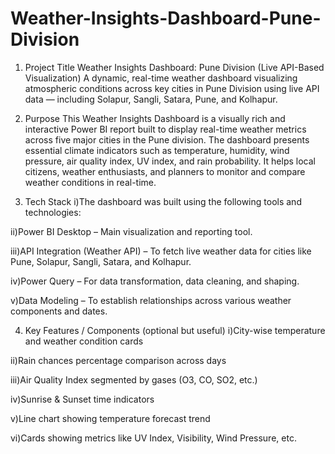 # Weather-Insights-Dashboard-Pune-Division

 1. Project Title 
Weather Insights Dashboard: Pune Division (Live API-Based Visualization)
A dynamic, real-time weather dashboard visualizing atmospheric conditions across key cities in Pune Division using live API data — including Solapur, Sangli, Satara, Pune, and Kolhapur.

 2. Purpose
This Weather Insights Dashboard is a visually rich and interactive Power BI report built to display real-time weather metrics across five major cities in the Pune division. The dashboard presents essential climate indicators such as temperature, humidity, wind pressure, air quality index, UV index, and rain probability. It helps local citizens, weather enthusiasts, and planners to monitor and compare weather conditions in real-time.

 3. Tech Stack
 i)The dashboard was built using the following tools and technologies:

 ii)Power BI Desktop – Main visualization and reporting tool.

 iii)API Integration (Weather API) – To fetch live weather data for cities like Pune, Solapur, Sangli, Satara, and Kolhapur.

 iv)Power Query – For data transformation, data cleaning, and shaping.

 v)Data Modeling – To establish relationships across various weather components and dates.

 4. Key Features / Components (optional but useful)
 i)City-wise temperature and weather condition cards

 ii)Rain chances percentage comparison across days

 iii)Air Quality Index segmented by gases (O3, CO, SO2, etc.)

 iv)Sunrise & Sunset time indicators

 v)Line chart showing temperature forecast trend

 vi)Cards showing metrics like UV Index, Visibility, Wind Pressure, etc.
